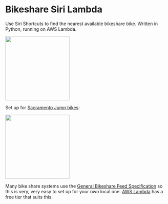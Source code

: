 # Bikeshare Siri Lambda

Use Siri Shortcuts to find the nearest available bikeshare bike. Written in Python, running on AWS Lambda. 

[<img width=200 src="https://raw.githubusercontent.com/brianhenryie/bikeshare-siri-lambda/master/wheresthenearestjumpbike.gif">](https://youtu.be/gW-oy8PRvOk)

Set up for [Sacramento Jump bikes](https://jump.com/cities/sacramento/):

[<img width=200 src="https://raw.githubusercontent.com/brianhenryie/bikeshare-siri-lambda/master/addtosiri.png">](https://www.icloud.com/shortcuts/96348d5b62ab431cbe791be8bcf41019)

Many bike share systems use the [General Bikeshare Feed Specification](https://github.com/NABSA/gbfs/blob/master/gbfs.md) so this is very, very easy to set up for your own local one. [AWS Lambda](https://aws.amazon.com/lambda/) has a free tier that suits this. 


